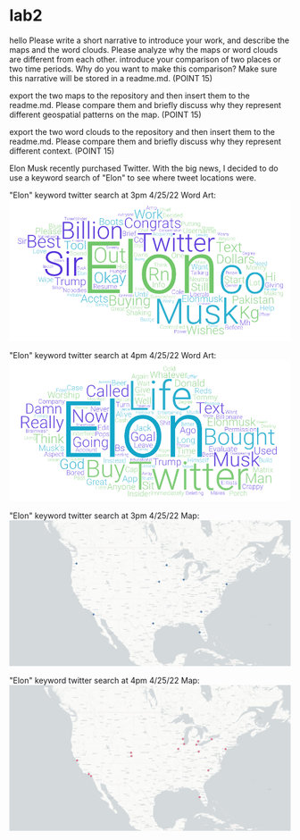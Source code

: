 # lab2
hello
Please write a short narrative to introduce your work, and describe the maps and the word clouds. Please analyze why the maps or word clouds are different from each other. 
introduce your comparison of two places or two time periods. Why do you want to make this comparison? Make sure this narrative will be stored in a readme.md. (POINT 15)

export the two maps to the repository and then insert them to the readme.md. Please compare them and briefly discuss why they represent different geospatial patterns on the map. (POINT 15)

export the two word clouds to the repository and then insert them to the readme.md. Please compare them and briefly discuss why they represent different context. (POINT 15)

Elon Musk recently purchased Twitter. With the big news, I decided to do use a keyword search of "Elon" to see where tweet locations were. 

"Elon" keyword twitter search at 3pm 4/25/22 Word Art:
![image](img/WordArt3pm.png)

"Elon" keyword twitter search at 4pm 4/25/22 Word Art:
![image](img/WordArt4pm.png)

"Elon" keyword twitter search at 3pm 4/25/22 Map:
![image](img/ustweets3pm.png)

"Elon" keyword twitter search at 4pm 4/25/22 Map:
![image](img/ustweets4pm.png)

